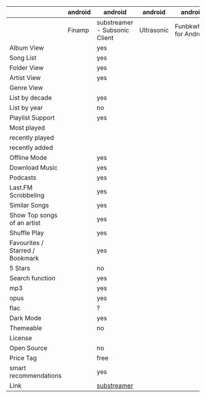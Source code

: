 |                                 | android | android                                                                                                                                                                              | android    | android                | android   | android | android  | android  | web                                                                         |
| ------------------------------- | ------- | ------------------------------------------------------------------------------------------------------------------------------------------------------------------------------------ | ---------- | ---------------------- | --------- | ------- | -------- | -------- | --------------------------------------------------------------------------- |
|                                 | Finamp  | substreamer - Subsonic Client                                                                                                                                                        | Ultrasonic | Funbkwhale for Android | Subtracks | Dsub    | Audinaut | Subsonic | navidrome                                                                   |
| Album View                      |         | yes                                                                                                                                                                                  |            |                        |           |         |          |          | yes                                                                         |
| Song List                       |         | yes                                                                                                                                                                                  |            |                        |           |         |          |          | yes                                                                         |
| Folder View                     |         | yes                                                                                                                                                                                  |            |                        |           |         |          |          | no                                                                          |
| Artist View                     |         | yes                                                                                                                                                                                  |            |                        |           |         |          |          | yes                                                                         |
| Genre View                      |         |                                                                                                                                                                                      |            |                        |           |         |          |          | yes                                                                         |
| List by decade                  |         | yes                                                                                                                                                                                  |            |                        |           |         |          |          | no                                                                          |
| List by year                    |         | no                                                                                                                                                                                   |            |                        |           |         |          |          | yes                                                                         |
| Playlist Support                |         | yes                                                                                                                                                                                  |            |                        |           |         |          |          | yes                                                                         |
| Most played                     |         |                                                                                                                                                                                      |            |                        |           |         |          |          | yes                                                                         |
| recently played                 |         |                                                                                                                                                                                      |            |                        |           |         |          |          | yes                                                                         |
| recently added                  |         |                                                                                                                                                                                      |            |                        |           |         |          |          | yes                                                                         |
| Offline Mode                    |         | yes                                                                                                                                                                                  |            |                        |           |         |          |          | no                                                                          |
| Download Music                  |         | yes                                                                                                                                                                                  |            |                        |           |         |          |          | yes                                                                         |
| Podcasts                        |         | yes                                                                                                                                                                                  |            |                        |           |         |          |          | no                                                                          |
| Last.FM Scrobbeling             |         | yes                                                                                                                                                                                  |            |                        |           |         |          |          | yes                                                                         |
| Similar Songs                   |         | yes                                                                                                                                                                                  |            |                        |           |         |          |          | no                                                                          |
| Show Top songs of an artist     |         | yes                                                                                                                                                                                  |            |                        |           |         |          |          | no                                                                          |
| Shuffle Play                    |         | yes                                                                                                                                                                                  |            |                        |           |         |          |          | yes                                                                         |
| Favourites / Starred / Bookmark |         | yes                                                                                                                                                                                  |            |                        |           |         |          |          | yes                                                                         |
| 5 Stars                         |         | no                                                                                                                                                                                   |            |                        |           |         |          |          | no                                                                          |
| Search function                 |         | yes                                                                                                                                                                                  |            |                        |           |         |          |          | yes                                                                         |
| mp3                             |         | yes                                                                                                                                                                                  |            |                        |           |         |          |          | yes                                                                         |
| opus                            |         | yes                                                                                                                                                                                  |            |                        |           |         |          |          | yes                                                                         |
| flac                            |         | ?                                                                                                                                                                                    |            |                        |           |         |          |          | yes                                                                         |
| Dark Mode                       |         | yes                                                                                                                                                                                  |            |                        |           |         |          |          | yes                                                                         |
| Themeable                       |         | no                                                                                                                                                                                   |            |                        |           |         |          |          | yes                                                                         |
| License                         |         |                                                                                                                                                                                      |            |                        |           |         |          |          | GPL3                                                                        |
| Open Source                     |         | no                                                                                                                                                                                   |            |                        |           |         |          |          | yes                                                                         |
| Price Tag                       |         | free                                                                                                                                                                                 |            |                        |           |         |          |          | free                                                                        |
| smart recommendations           |         | yes                                                                                                                                                                                  |            |                        |           |         |          |          | no                                                                          |
| Link                            |         | [substreamer](https://play.google.com/store/apps/details?id=com.ghenry22.substream2&hl=en&gl=US) |            |                        |           |         |          |          | [navidrome](https://github.com/navidrome) |

